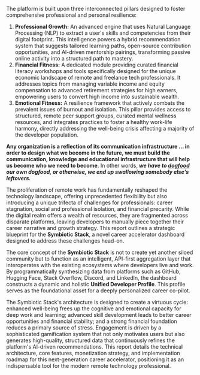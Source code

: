 The platform is built upon three interconnected pillars designed to foster comprehensive professional and personal resilience:

1. **Professional Growth:** An advanced engine that uses Natural Language Processing (NLP) to extract a user's skills and competencies from their digital footprint. This intelligence powers a hybrid recommendation system that suggests tailored learning paths, open-source contribution opportunities, and AI-driven mentorship pairings, transforming passive online activity into a structured path to mastery.  
2. **Financial Fitness:** A dedicated module providing curated financial literacy workshops and tools specifically designed for the unique economic landscape of remote and freelance tech professionals. It addresses topics from managing variable income and equity compensation to advanced retirement strategies for high earners, empowering users to convert high income into sustainable wealth.  
3. **Emotional Fitness:** A resilience framework that actively combats the prevalent issues of burnout and isolation. This pillar provides access to structured, remote peer support groups, curated mental wellness resources, and integrates practices to foster a healthy work-life harmony, directly addressing the well-being crisis affecting a majority of the developer population.

**Any organization is a reflection of its communication infrastructure ... in order to design what we become in the future, we must build the communication, knowledge and educational infrastructure that will help us become who we need to become**. In other words, ***we have to [dogfood](https://en.wikipedia.org/wiki/Eating_your_own_dog_food) our own dogfood, or otherwise, we end up swallowing somebody else's leftovers.***

The proliferation of remote work has fundamentally reshaped the technology landscape, offering unprecedented flexibility but also introducing a unique trifecta of challenges for professionals: career stagnation, social and professional isolation, and financial precarity. While the digital realm offers a wealth of resources, they are fragmented across disparate platforms, leaving developers to manually piece together their career narrative and growth strategy. This report outlines a strategic blueprint for the **Symbiotic Stack**, a novel career accelerator dashboard designed to address these challenges head-on.

The core concept of the **Symbiotic Stack** is not to create yet another siloed community but to function as an intelligent, API-first aggregation layer that interoperates with the existing ecosystems where developers live and work. By programmatically synthesizing data from platforms such as GitHub, Hugging Face, Stack Overflow, Discord, and LinkedIn, the dashboard constructs a dynamic and holistic **Unified Developer Profile**. This profile serves as the foundational asset for a deeply personalized career co-pilot.

The Symbiotic Stack's architecture is designed to create a virtuous cycle: enhanced well-being frees up the cognitive and emotional capacity for deep work and learning; advanced skill development leads to better career opportunities and financial stability; and a strong financial foundation reduces a primary source of stress. Engagement is driven by a sophisticated gamification system that not only motivates users but also generates high-quality, structured data that continuously refines the platform's AI-driven recommendations. This report details the technical architecture, core features, monetization strategy, and implementation roadmap for this next-generation career accelerator, positioning it as an indispensable tool for the modern remote technology professional.